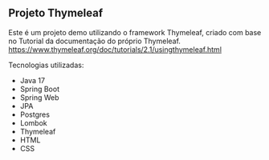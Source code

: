 ## Projeto Thymeleaf

Este é um projeto demo utilizando o framework Thymeleaf, criado com base no Tutorial da documentação do próprio Thymeleaf.
https://www.thymeleaf.org/doc/tutorials/2.1/usingthymeleaf.html

Tecnologias utilizadas:
- Java 17
- Spring Boot
- Spring Web
- JPA
- Postgres
- Lombok
- Thymeleaf
- HTML
- CSS
